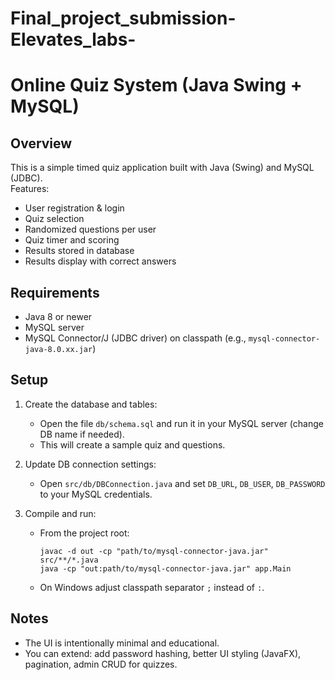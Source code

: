 # Final_project_submission-Elevates_labs-
# Online Quiz System (Java Swing + MySQL)

## Overview
This is a simple timed quiz application built with Java (Swing) and MySQL (JDBC).  
Features:
- User registration & login
- Quiz selection
- Randomized questions per user
- Quiz timer and scoring
- Results stored in database
- Results display with correct answers

## Requirements
- Java 8 or newer
- MySQL server
- MySQL Connector/J (JDBC driver) on classpath (e.g., `mysql-connector-java-8.0.xx.jar`)

## Setup
1. Create the database and tables:
   - Open the file `db/schema.sql` and run it in your MySQL server (change DB name if needed).
   - This will create a sample quiz and questions.

2. Update DB connection settings:
   - Open `src/db/DBConnection.java` and set `DB_URL`, `DB_USER`, `DB_PASSWORD` to your MySQL credentials.

3. Compile and run:
   - From the project root:
     ```
     javac -d out -cp "path/to/mysql-connector-java.jar" src/**/*.java
     java -cp "out:path/to/mysql-connector-java.jar" app.Main
     ```
   - On Windows adjust classpath separator `;` instead of `:`.

## Notes
- The UI is intentionally minimal and educational.
- You can extend: add password hashing, better UI styling (JavaFX), pagination, admin CRUD for quizzes.

